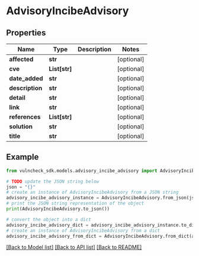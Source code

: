 # AdvisoryIncibeAdvisory


## Properties

Name | Type | Description | Notes
------------ | ------------- | ------------- | -------------
**affected** | **str** |  | [optional] 
**cve** | **List[str]** |  | [optional] 
**date_added** | **str** |  | [optional] 
**description** | **str** |  | [optional] 
**detail** | **str** |  | [optional] 
**link** | **str** |  | [optional] 
**references** | **List[str]** |  | [optional] 
**solution** | **str** |  | [optional] 
**title** | **str** |  | [optional] 

## Example

```python
from vulncheck_sdk.models.advisory_incibe_advisory import AdvisoryIncibeAdvisory

# TODO update the JSON string below
json = "{}"
# create an instance of AdvisoryIncibeAdvisory from a JSON string
advisory_incibe_advisory_instance = AdvisoryIncibeAdvisory.from_json(json)
# print the JSON string representation of the object
print(AdvisoryIncibeAdvisory.to_json())

# convert the object into a dict
advisory_incibe_advisory_dict = advisory_incibe_advisory_instance.to_dict()
# create an instance of AdvisoryIncibeAdvisory from a dict
advisory_incibe_advisory_from_dict = AdvisoryIncibeAdvisory.from_dict(advisory_incibe_advisory_dict)
```
[[Back to Model list]](../README.md#documentation-for-models) [[Back to API list]](../README.md#documentation-for-api-endpoints) [[Back to README]](../README.md)



